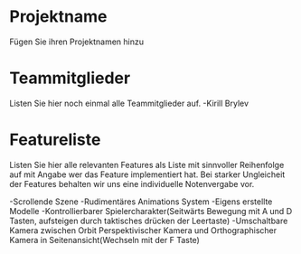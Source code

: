 # Projektname
Fügen Sie ihren Projektnamen hinzu

# Teammitglieder
Listen Sie hier noch einmal alle Teammitglieder auf.
-Kirill Brylev

# Featureliste 
Listen Sie hier alle relevanten Features als Liste mit sinnvoller Reihenfolge auf mit Angabe wer das Feature implementiert hat.
Bei starker Ungleicheit der Features behalten wir uns eine individuelle Notenvergabe vor.

-Scrollende Szene
-Rudimentäres Animations System
-Eigens erstellte Modelle
-Kontrollierbarer Spielercharakter(Seitwärts Bewegung mit A und D Tasten, aufsteigen durch taktisches drücken der Leertaste)
-Umschaltbare Kamera zwischen Orbit Perspektivischer Kamera und Orthographischer Kamera in Seitenansicht(Wechseln mit der F Taste)